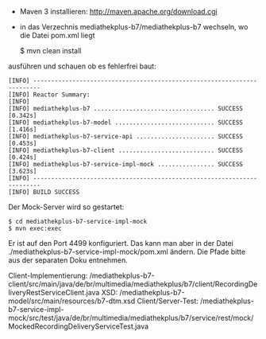 * Maven 3 installieren: http://maven.apache.org/download.cgi
* in das Verzechnis mediathekplus-b7/mediathekplus-b7 wechseln, wo die Datei pom.xml liegt

    $ mvn clean install

ausführen und schauen ob es fehlerfrei baut:

    [INFO] ------------------------------------------------------------------------
    [INFO] Reactor Summary:
    [INFO] 
    [INFO] mediathekplus-b7 .................................. SUCCESS [0.342s]
    [INFO] mediathekplus-b7-model ............................ SUCCESS [1.416s]
    [INFO] mediathekplus-b7-service-api ...................... SUCCESS [0.453s]
    [INFO] mediathekplus-b7-client ........................... SUCCESS [0.424s]
    [INFO] mediathekplus-b7-service-impl-mock ................ SUCCESS [3.623s]
    [INFO] ------------------------------------------------------------------------
    [INFO] BUILD SUCCESS
    

Der Mock-Server wird so gestartet:

    $ cd mediathekplus-b7-service-impl-mock
    $ mvn exec:exec

Er ist auf den Port 4499 konfiguriert. Das kann man aber in der Datei ./mediathekplus-b7-service-impl-mock/pom.xml ändern.
Die Pfade bitte aus der separaten Doku entnehmen.

Client-Implementierung: /mediathekplus-b7-client/src/main/java/de/br/multimedia/mediathekplus/b7/client/RecordingDeliveryRestServiceClient.java
XSD: /mediathekplus-b7-model/src/main/resources/b7-dtm.xsd
Client/Server-Test: /mediathekplus-b7-service-impl-mock/src/test/java/de/br/multimedia/mediathekplus/b7/service/rest/mock/MockedRecordingDeliveryServiceTest.java
